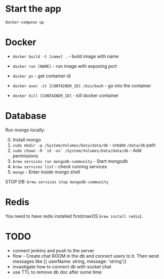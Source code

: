 # Start the app

`docker-compose up`

# Docker

- `docker build -t [name] .` - build image with name
- `docker run [NAME]` - run image with exposing port


- `docker ps` - get container id
- `docker exec -it [CONTAINER_ID] /bin/bash` - go into the container
- `docker kill [CONTAINER_ID]` - kill docker container

# Database

Run mongo locally:

0. Install mongo
1. `sudo mkdir -p /System/Volumes/Data/data/db` - create `/data/db` path
2. ``sudo chown -R `id -un` /System/Volumes/Data/data/db`` - Add permissions
3. `brew services run mongodb-community` - Start mongodb
4. `brew services list` - check running services
5. `mongo` - Enter inside mongo shell

STOP DB: `brew services stop mongodb-community`

# Redis
You need to have redis installed first(maxOS `brew install redis`).

# TODO

- connect jenkins and push to the server
- flow - Create chat ROOM in the db and connect users to it. Then send messages like [{ userName: string, message: 'string'}]
- invastigate how to connect db with socket chat
- use TTL to remove db doc after some time